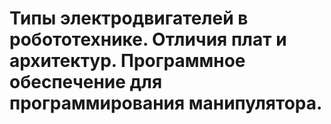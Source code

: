 # Типы электродвигателей в робототехнике. Отличия плат и архитектур. Программное обеспечение для программирования манипулятора.
